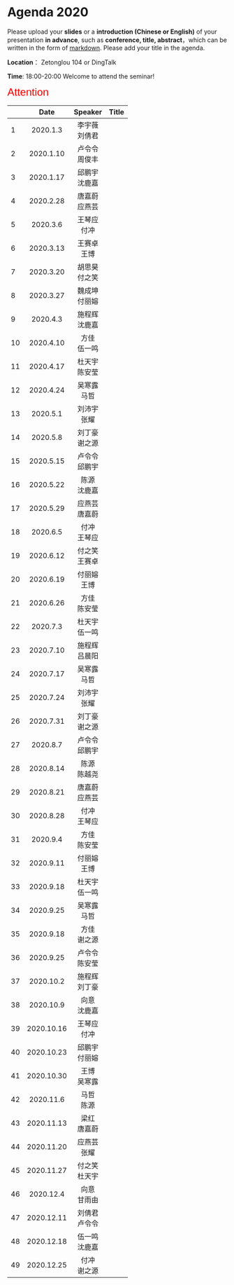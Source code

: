 # Agenda 2020
Please upload your **slides** or a **introduction (Chinese or English)** of your presentation **in advance**,
such as **conference, title, abstract**，which can be written in the form of [markdown](http://sspai.com/25137). Please add your title in the agenda.

**Location**： Zetonglou 104 or DingTalk

**Time**: 18:00-20:00  Welcome to attend the seminar!

<p><font size="5" face="arial" color="red">Attention</font></p>

||Date|Speaker|Title|
|---|:---:|:---:|:---:|
|1|2020.1.3|李宇薇<br>刘倩君||
|2|2020.1.10|卢令令<br>周俊丰||
|3|2020.1.17|邱鹏宇<br>沈鹿嘉||
|4| 2020.2.28 |唐嘉蔚<br>应燕芸||
|5| 2020.3.6 |王琴应<br>付冲||
|6| 2020.3.13 |王赛卓<br>王博||
|7| 2020.3.20 |胡思昊<br>付之笑||
|8| 2020.3.27 |魏成坤<br>付丽嫆||
|9| 2020.4.3 |施程辉<br>沈鹿嘉||
|10| 2020.4.10 |方佳<br>伍一鸣||
|11| 2020.4.17 |杜天宇<br>陈安莹||
|12|2020.4.24|吴寒露<br>马哲||
|13|2020.5.1|刘沛宇<br>张耀||
|14|2020.5.8|刘丁豪<br>谢之源||
|15|2020.5.15|卢令令<br>邱鹏宇||
|16|2020.5.22|陈源<br>沈鹿嘉||
|17|2020.5.29|应燕芸<br>唐嘉蔚||
|18|2020.6.5|付冲<br>王琴应||
|19|2020.6.12|付之笑<br>王赛卓||
|20|2020.6.19|付丽嫆<br>王博||
|21|2020.6.26|方佳<br>陈安莹||
|22|2020.7.3|杜天宇<br>伍一鸣||
|23|2020.7.10|施程辉<br>吕晨阳||
|24|2020.7.17|吴寒露<br>马哲||
|25|2020.7.24|刘沛宇<br>张耀||
|26|2020.7.31|刘丁豪<br>谢之源||
|27|2020.8.7|卢令令<br>邱鹏宇||
|28|2020.8.14|陈源<br>陈越尧||
|29|2020.8.21|唐嘉蔚<br>应燕芸||
|30|2020.8.28|付冲<br>王琴应||
|31|2020.9.4|方佳<br>陈安莹||
|32|2020.9.11|付丽嫆<br>王博||
|33|2020.9.18|杜天宇<br>伍一鸣||
|34|2020.9.25|吴寒露<br>马哲||
|35|2020.9.18|方佳<br>谢之源||
|36|2020.9.25|卢令令<br>陈安莹||
|37|2020.10.2|施程辉<br>刘丁豪||
|38|2020.10.9|向意<br>沈鹿嘉||
|39|2020.10.16|王琴应<br>付冲||
|40|2020.10.23|邱鹏宇<br>付丽嫆||
|41|2020.10.30|王博<br>吴寒露||
|42|2020.11.6|马哲<br>陈源||
|43|2020.11.13|梁红<br>唐嘉蔚||
|44|2020.11.20|应燕芸<br>张耀||
|45|2020.11.27|付之笑<br>杜天宇||
|46|2020.12.4|向意<br>甘雨由||
|47|2020.12.11|刘倩君<br>卢令令||
|48|2020.12.18|伍一鸣<br>沈鹿嘉||
|49|2020.12.25|付冲<br>谢之源||

